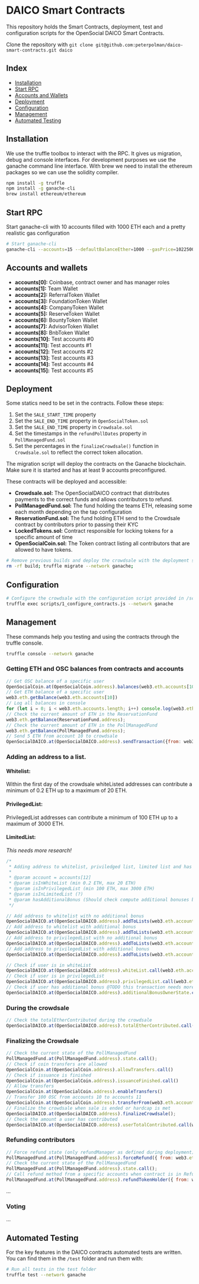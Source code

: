 # DAICO Smart Contracts
This repository holds the Smart Contracts, deployment, test and configuration scripts for the OpenSocial DAICO Smart Contracts.

Clone the repository with `git clone git@github.com:peterpolman/daico-smart-contracts.git daico`

## Index
* [Installation](#installation)
* [Start RPC](#start-rpc)
* [Accounts and Wallets](#accounts-and-wallets)
* [Deployment](#deployment)
* [Configuration](#configuration)
* [Management](#management)
* [Automated Testing](#automated-testing)

## Installation

We use the truffle toolbox to interact with the RPC. It gives us migration, debug and console interfaces. For development purposes we use the ganache command line interface. With brew we need to install the ethereum packages so we can use the solidity compiler.

```bash
npm install -g truffle
npm install -g ganache-cli
brew install ethereum/ethereum
```

## Start RPC

Start ganache-cli with 10 accounts filled with 1000 ETH each and a pretty realistic gas configuration

```bash
# Start ganache-cli
ganache-cli --accounts=15 --defaultBalanceEther=1000 --gasPrice=10225000000 --gasLimit=8500000
```

## Accounts and wallets

* **accounts[0]:** Coinbase, contract owner and has manager roles
* **accounts[1]:** Team Wallet
* **accounts[2]:** ReferralToken Wallet
* **accounts[3]:** FoundationToken Wallet
* **accounts[4]:** CompanyToken Wallet
* **accounts[5]:** ReserveToken Wallet
* **accounts[6]:** BountyToken Wallet
* **accounts[7]:** AdvisorToken Wallet
* **accounts[8]:** BnbToken Wallet
* **accounts[10]:** Test accounts #0
* **accounts[11]:** Test accounts #1
* **accounts[12]:** Test accounts #2
* **accounts[13]:** Test accounts #3
* **accounts[14]:** Test accounts #4
* **accounts[15]:** Test accounts #5

## Deployment

Some statics need to be set in the contracts. Follow these steps:

1. Set the `SALE_START_TIME` property
2. Set the `SALE_END_TIME` property in `OpenSocialToken.sol`
3. Set the `SALE_END_TIME` property in `Crowdsale.sol`
4. Set the timestamps in the `refundPollDates` property in `PollManagedFund.sol`
5. Set the percentages in the `finalizeCrowdsale()` function in `Crowdsale.sol` to reflect the correct token allocation.

The migration script will deploy the contracts on the Ganache blockchain. Make sure it is started and has at least 9 accounts preconfigured.

These contracts will be deployed and accessible:

* **Crowdsale.sol:** The OpenSocialDAICO contract that distributes payments to the correct funds and allows contributors to refund.
* **PollManagedFund.sol:** The fund holding the teams ETH, releasing some each month depending on the tap configuration
* **ReservationFund.sol:** The fund holding ETH send to the Crowdsale contract by contributors prior to passing their KYC
* **LockedTokens.sol:** Contract responsible for locking tokens for a specific amount of time
* **OpenSocialCoin.sol:** The Token contract listing all contributors that are allowed to have tokens.

```bash
# Remove previous builds and deploy the crowdsale with the deployment script provided in /migrations/2_deploy_contracts.js
rm -rf build; truffle migrate --network ganache;
```

## Configuration

```bash
# Configure the crowdsale with the configuration script provided in /scripts/1_configure_contracts.js
truffle exec scripts/1_configure_contracts.js --network ganache
```

## Management

These commands help you testing and using the contracts through the truffle console.

```bash
truffle console --network ganache
```

### Getting ETH and OSC balances from contracts and accounts

```javascript
// Get OSC balance of a specific user
OpenSocialCoin.at(OpenSocialCoin.address).balances(web3.eth.accounts[10])
// Get ETH balance of a specific user
web3.eth.getBalance(web3.eth.accounts[10])
// Log all balances in console
for (let i = 0; i < web3.eth.accounts.length; i++) console.log(web3.eth.getBalance(web3.eth.accounts[i]))
// Check the current amount of ETH in the ReservationFund
web3.eth.getBalance(ReservationFund.address);
// Check the current amount of ETH in the PollManagedFund
web3.eth.getBalance(PollManagedFund.address);
// Send 5 ETH from account 10 to crowdsale
OpenSocialDAICO.at(OpenSocialDAICO.address).sendTransaction({from: web3.eth.accounts[10], to: OpenSocialDAICO.address, value: web3.toWei(900, "ether")});
```

### Adding an address to a list.

#### Whitelist:
Within the first day of the crowdsale whiteListed addresses can contribute a minimum of 0.2 ETH up to a maximum of 20 ETH.

#### PrivilegedList:
PrivilegedList addresses can contribute a minimum of 100 ETH up to a maximum of 3000 ETH.

#### LimitedList:
*This needs more research!*

```javascript
/*
 * Adding address to whitelist, priviledged list, limited list and has an additional bonus
 *
 * @param account = accounts[12]
 * @param isInWhiteList (min 0.2 ETH, max 20 ETH)
 * @param isInPrivilegedList (min 100 ETH, max 3000 ETH)
 * @param isInLimitedList (?)
 * @param hasAdditionalBonus (Should check compute additional bonuses because of contrib in time window)
 */

// Add address to whitelist with no additional bonus
OpenSocialDAICO.at(OpenSocialDAICO.address).addToLists(web3.eth.accounts[10], true, false, false, false);
// Add address to whitelist with additional bonus
OpenSocialDAICO.at(OpenSocialDAICO.address).addToLists(web3.eth.accounts[10], true, false, false, true);
// Add address to privilegedList with no additional bonus
OpenSocialDAICO.at(OpenSocialDAICO.address).addToLists(web3.eth.accounts[10], false, true, false, false);
// Add address to privilegedList with additional bonus
OpenSocialDAICO.at(OpenSocialDAICO.address).addToLists(web3.eth.accounts[10], false, true, false, true);

// Check if user is in whiteList
OpenSocialDAICO.at(OpenSocialDAICO.address).whiteList.call(web3.eth.accounts[10])
// Check if user is in privilegedList
OpenSocialDAICO.at(OpenSocialDAICO.address).privilegedList.call(web3.eth.accounts[10])
// Check if user has additional bonus @TODO this transaction needs more research
OpenSocialDAICO.at(OpenSocialDAICO.address).additionalBonusOwnerState.call(web3.eth.accounts[10])
```

### During the crowdsale

```javascript
// Check the totalEtherContributed during the crowdsale
OpenSocialDAICO.at(OpenSocialDAICO.address).totalEtherContributed.call();

```

### Finalizing the Crowdsale

```javascript
// Check the current state of the PollManagedFund
PollManagedFund.at(PollManagedFund.address).state.call();
// Check if coin transfers are allowed
OpenSocialCoin.at(OpenSocialCoin.address).allowTransfers.call()
// Check if issuance is finished
OpenSocialCoin.at(OpenSocialCoin.address).issuanceFinished.call()
// Allow transfers
OpenSocialCoin.at(OpenSocialCoin.address).enableTransfers()
// Transfer 100 OSC from accounts 10 to accounts 11
OpenSocialCoin.at(OpenSocialCoin.address).transferFrom(web3.eth.accounts[10], web3.eth.accounts[11], 100)
// Finalize the crowdsale when sale is ended or hardcap is met
OpenSocialDAICO.at(OpenSocialDAICO.address).finalizeCrowdsale();
// Check the amount a user has contributed
OpenSocialDAICO.at(OpenSocialDAICO.address).userTotalContributed.call(web3.eth.accounts[10])

```

### Refunding contributors

```javascript
// Force refund state (only refundManager as defined during deployment)
PollManagedFund.at(PollManagedFund.address).forceRefund({ from: web3.eth.accounts[0] })
// Check the current state of the PollManagedFund
PollManagedFund.at(PollManagedFund.address).state.call();
// Call refund method from a specific accounts when contract is in Refund state
PollManagedFund.at(PollManagedFund.address).refundTokenHolder({ from: web3.eth.accounts[10] })
```
...

### Voting

...


## Automated Testing

For the key features in the DAICO contracts automated tests are written. You can find them in the `/test` folder and run them with:

```bash
# Run all tests in the test folder
truffle test --network ganache
```
